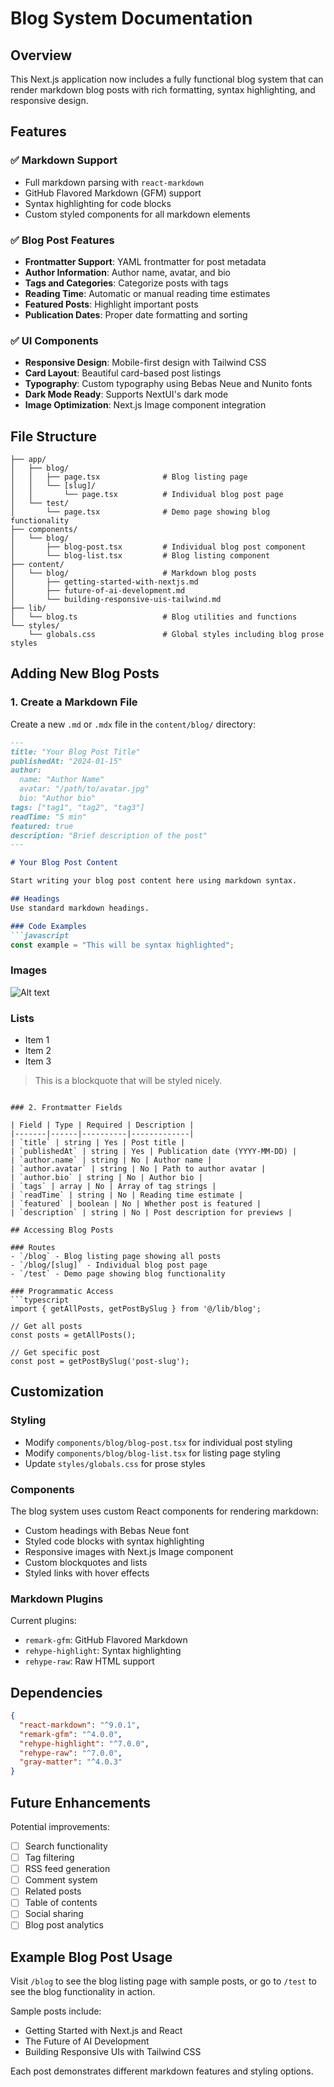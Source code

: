 # Blog System Documentation

## Overview
This Next.js application now includes a fully functional blog system that can render markdown blog posts with rich formatting, syntax highlighting, and responsive design.

## Features

### ✅ Markdown Support
- Full markdown parsing with `react-markdown`
- GitHub Flavored Markdown (GFM) support
- Syntax highlighting for code blocks
- Custom styled components for all markdown elements

### ✅ Blog Post Features
- **Frontmatter Support**: YAML frontmatter for post metadata
- **Author Information**: Author name, avatar, and bio
- **Tags and Categories**: Categorize posts with tags
- **Reading Time**: Automatic or manual reading time estimates
- **Featured Posts**: Highlight important posts
- **Publication Dates**: Proper date formatting and sorting

### ✅ UI Components
- **Responsive Design**: Mobile-first design with Tailwind CSS
- **Card Layout**: Beautiful card-based post listings
- **Typography**: Custom typography using Bebas Neue and Nunito fonts
- **Dark Mode Ready**: Supports NextUI's dark mode
- **Image Optimization**: Next.js Image component integration

## File Structure

```
├── app/
│   ├── blog/
│   │   ├── page.tsx              # Blog listing page
│   │   └── [slug]/
│   │       └── page.tsx          # Individual blog post page
│   └── test/
│       └── page.tsx              # Demo page showing blog functionality
├── components/
│   └── blog/
│       ├── blog-post.tsx         # Individual blog post component
│       └── blog-list.tsx         # Blog listing component
├── content/
│   └── blog/                     # Markdown blog posts
│       ├── getting-started-with-nextjs.md
│       ├── future-of-ai-development.md
│       └── building-responsive-uis-tailwind.md
├── lib/
│   └── blog.ts                   # Blog utilities and functions
└── styles/
    └── globals.css               # Global styles including blog prose styles
```

## Adding New Blog Posts

### 1. Create a Markdown File
Create a new `.md` or `.mdx` file in the `content/blog/` directory:

```markdown
---
title: "Your Blog Post Title"
publishedAt: "2024-01-15"
author:
  name: "Author Name"
  avatar: "/path/to/avatar.jpg"
  bio: "Author bio"
tags: ["tag1", "tag2", "tag3"]
readTime: "5 min"
featured: true
description: "Brief description of the post"
---

# Your Blog Post Content

Start writing your blog post content here using markdown syntax.

## Headings
Use standard markdown headings.

### Code Examples
```javascript
const example = "This will be syntax highlighted";
```

### Images
![Alt text](/path/to/image.jpg)

### Lists
- Item 1
- Item 2
- Item 3

> This is a blockquote that will be styled nicely.
```

### 2. Frontmatter Fields

| Field | Type | Required | Description |
|-------|------|----------|-------------|
| `title` | string | Yes | Post title |
| `publishedAt` | string | Yes | Publication date (YYYY-MM-DD) |
| `author.name` | string | No | Author name |
| `author.avatar` | string | No | Path to author avatar |
| `author.bio` | string | No | Author bio |
| `tags` | array | No | Array of tag strings |
| `readTime` | string | No | Reading time estimate |
| `featured` | boolean | No | Whether post is featured |
| `description` | string | No | Post description for previews |

## Accessing Blog Posts

### Routes
- `/blog` - Blog listing page showing all posts
- `/blog/[slug]` - Individual blog post page
- `/test` - Demo page showing blog functionality

### Programmatic Access
```typescript
import { getAllPosts, getPostBySlug } from '@/lib/blog';

// Get all posts
const posts = getAllPosts();

// Get specific post
const post = getPostBySlug('post-slug');
```

## Customization

### Styling
- Modify `components/blog/blog-post.tsx` for individual post styling
- Modify `components/blog/blog-list.tsx` for listing page styling
- Update `styles/globals.css` for prose styles

### Components
The blog system uses custom React components for rendering markdown:
- Custom headings with Bebas Neue font
- Styled code blocks with syntax highlighting
- Responsive images with Next.js Image component
- Custom blockquotes and lists
- Styled links with hover effects

### Markdown Plugins
Current plugins:
- `remark-gfm`: GitHub Flavored Markdown
- `rehype-highlight`: Syntax highlighting
- `rehype-raw`: Raw HTML support

## Dependencies

```json
{
  "react-markdown": "^9.0.1",
  "remark-gfm": "^4.0.0",
  "rehype-highlight": "^7.0.0",
  "rehype-raw": "^7.0.0",
  "gray-matter": "^4.0.3"
}
```

## Future Enhancements

Potential improvements:
- [ ] Search functionality
- [ ] Tag filtering
- [ ] RSS feed generation
- [ ] Comment system
- [ ] Related posts
- [ ] Table of contents
- [ ] Social sharing
- [ ] Blog post analytics

## Example Blog Post Usage

Visit `/blog` to see the blog listing page with sample posts, or go to `/test` to see the blog functionality in action.

Sample posts include:
- Getting Started with Next.js and React
- The Future of AI Development  
- Building Responsive UIs with Tailwind CSS

Each post demonstrates different markdown features and styling options.

